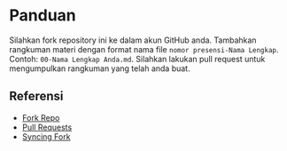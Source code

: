 # Panduan

Silahkan fork repository ini ke dalam akun GitHub anda. Tambahkan rangkuman
materi dengan format nama file `nomor presensi-Nama Lengkap`. Contoh: `00-Nama
Lengkap Anda.md`. Silahkan lakukan pull request untuk mengumpulkan rangkuman
yang telah anda buat.

## Referensi

- [Fork Repo](https://docs.github.com/en/get-started/quickstart/fork-a-repo)
- [Pull Requests](https://docs.github.com/en/github/collaborating-with-pull-requests/proposing-changes-to-your-work-with-pull-requests/about-pull-requests)
- [Syncing Fork](https://docs.github.com/en/github/collaborating-with-pull-requests/working-with-forks/syncing-a-fork)
